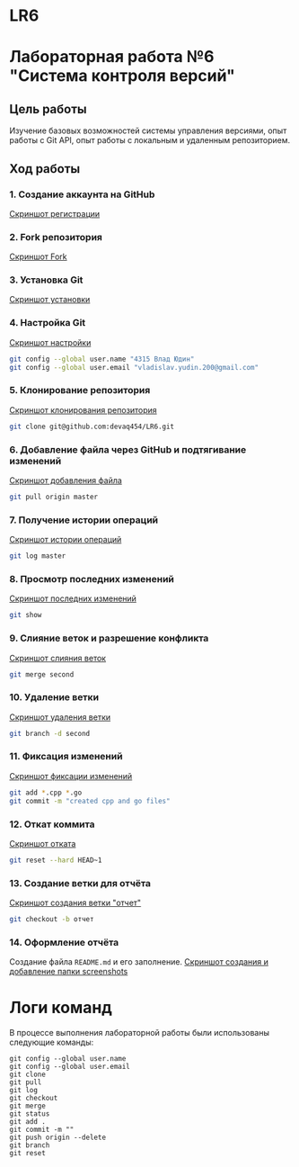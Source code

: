 # LR6
# Лабораторная работа №6 "Система контроля версий"
## Цель работы
Изучение базовых возможностей системы управления версиями, опыт работы с Git API, опыт работы с локальным и удаленным репозиторием.
## Ход работы
### 1. Создание аккаунта на GitHub
[Скриншот регистрации](screenshots/1.jpg)
### 2. Fork репозитория
[Скриншот Fork](screenshots/2.jpg)
### 3. Установка Git
[Скриншот установки](screenshots/3.jpg)
### 4. Настройка Git
[Скриншот настройки](screenshots/4.jpg)
```bash
git config --global user.name "4315 Влад Юдин"
git config --global user.email "vladislav.yudin.200@gmail.com"
```
### 5. Клонирование репозитория
[Скриншот клонирования репозитория](screenshots/5.jpg)
```bash
git clone git@github.com:devaq454/LR6.git
```
### 6. Добавление файла через GitHub и подтягивание изменений
[Скриншот добавления файла](screenshots/6.jpg)
```bash
git pull origin master
```
### 7. Получение истории операций
[Скриншот истории операций](screenshots/7.jpg)
```bash
git log master
```
### 8. Просмотр последних изменений
[Скриншот последних изменений](screenshots/8.jpg)
```bash
git show
```
### 9. Слияние веток и разрешение конфликта
[Скриншот слияния веток](screenshots/9.jpg)
```bash
git merge second
```
### 10. Удаление ветки
[Скриншот удаления ветки](screenshots/10.jpg)
```bash
git branch -d second
```
### 11. Фиксация изменений
[Скриншот фиксации изменений](screenshots/11.jpg)
```bash
git add *.cpp *.go
git commit -m "created cpp and go files"
```
### 12. Откат коммита
[Скриншот отката](screenshots/12.jpg)
```bash
git reset --hard HEAD~1
```
### 13. Создание ветки для отчёта
[Скриншот создания ветки "отчет"](screenshots/13.jpg)
```bash
git checkout -b отчет
```

### 14. Оформление отчёта
Создание файла `README.md` и его заполнение.
[Скриншот создания и добавление папки screenshots](screenshots/14.jpg)

# Логи команд

В процессе выполнения лабораторной работы были использованы следующие команды:

```
git config --global user.name
git config --global user.email
git clone
git pull
git log
git checkout
git merge
git status
git add .
git commit -m ""
git push origin --delete
git branch
git reset
```
